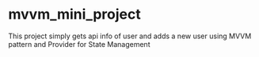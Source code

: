 # mvvm_mini_project
This project simply gets api info of user and adds a new user using MVVM pattern and Provider for State Management  
